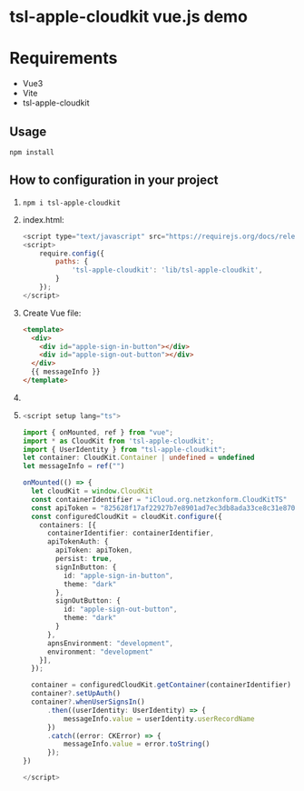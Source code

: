 # tsl-apple-cloudkit vue.js demo

# Requirements

- Vue3
- Vite
- tsl-apple-cloudkit

## Usage

`npm install`

## How to configuration in your project

1. `npm i tsl-apple-cloudkit` 

   

2. index.html:

   ```javascript
   <script type="text/javascript" src="https://requirejs.org/docs/release/2.0.3/minified/require.js"></script>
   <script>
       require.config({
           paths: {
               'tsl-apple-cloudkit': 'lib/tsl-apple-cloudkit',
           }
       });
   </script>
   ```

3. Create Vue file:

   ```html
   <template>
     <div>
       <div id="apple-sign-in-button"></div>
       <div id="apple-sign-out-button"></div>
     </div>
     {{ messageInfo }}
   </template>
   ```

4. 

5. ```typescript
   <script setup lang="ts">
   
   import { onMounted, ref } from "vue";
   import * as CloudKit from 'tsl-apple-cloudkit';
   import { UserIdentity } from "tsl-apple-cloudkit";
   let container: CloudKit.Container | undefined = undefined
   let messageInfo = ref("")
   
   onMounted(() => {
     let cloudKit = window.CloudKit
     const containerIdentifier = "iCloud.org.netzkonform.CloudKitTS"
     const apiToken = "825628f17af22927b7e8901ad7ec3db8ada33ce8c31e870b4f09d9e3d3a4b13c"
     const configuredCloudKit = cloudKit.configure({
       containers: [{
         containerIdentifier: containerIdentifier,
         apiTokenAuth: {
           apiToken: apiToken,
           persist: true,
           signInButton: {
             id: "apple-sign-in-button",
             theme: "dark"
           },
           signOutButton: {
             id: "apple-sign-out-button",
             theme: "dark"
           }
         },
         apnsEnvironment: "development",
         environment: "development"
       }],
     });
   
     container = configuredCloudKit.getContainer(containerIdentifier)
     container?.setUpAuth()
     container?.whenUserSignsIn()
         .then((userIdentity: UserIdentity) => {
             messageInfo.value = userIdentity.userRecordName
         })
         .catch((error: CKError) => {
             messageInfo.value = error.toString()
         });
   })
   
   </script>
   ```
